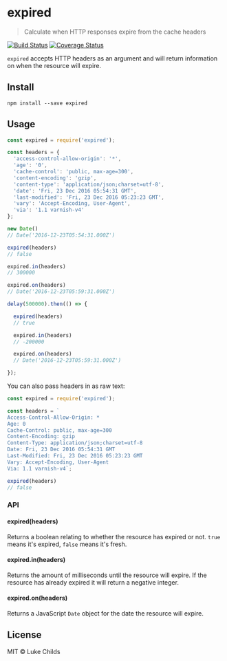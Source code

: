 # expired

> Calculate when HTTP responses expire from the cache headers

[![Build Status](https://travis-ci.org/lukechilds/expired.svg?branch=master)](https://travis-ci.org/lukechilds/expired) [![Coverage Status](https://coveralls.io/repos/github/lukechilds/expired/badge.svg?branch=master)](https://coveralls.io/github/lukechilds/expired?branch=master)

`expired` accepts HTTP headers as an argument and will return information on when the resource will expire.

## Install

```shell
npm install --save expired
```

## Usage

```js
const expired = require('expired');

const headers = {
  'access-control-allow-origin': '*',
  'age': '0',
  'cache-control': 'public, max-age=300',
  'content-encoding': 'gzip',
  'content-type': 'application/json;charset=utf-8',
  'date': 'Fri, 23 Dec 2016 05:54:31 GMT',
  'last-modified': 'Fri, 23 Dec 2016 05:23:23 GMT',
  'vary': 'Accept-Encoding, User-Agent',
  'via': '1.1 varnish-v4'
};

new Date()
// Date('2016-12-23T05:54:31.000Z')

expired(headers)
// false

expired.in(headers)
// 300000

expired.on(headers)
// Date('2016-12-23T05:59:31.000Z')

delay(500000).then(() => {

  expired(headers)
  // true

  expired.in(headers)
  // -200000

  expired.on(headers)
  // Date('2016-12-23T05:59:31.000Z')

});
```

You can also pass headers in as raw text:

```js
const expired = require('expired');

const headers = `
Access-Control-Allow-Origin: *
Age: 0
Cache-Control: public, max-age=300
Content-Encoding: gzip
Content-Type: application/json;charset=utf-8
Date: Fri, 23 Dec 2016 05:54:31 GMT
Last-Modified: Fri, 23 Dec 2016 05:23:23 GMT
Vary: Accept-Encoding, User-Agent
Via: 1.1 varnish-v4`;

expired(headers)
// false
```

### API

#### expired(headers)

Returns a boolean relating to whether the resource has expired or not. `true` means it's expired, `false` means it's fresh.

#### expired.in(headers)

Returns the amount of milliseconds until the resource will expire. If the resource has already expired it will return a negative integer.

#### expired.on(headers)

Returns a JavaScript `Date` object for the date the resource will expire.

## License

MIT © Luke Childs
